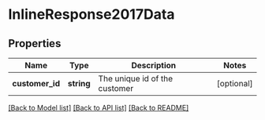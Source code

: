 # InlineResponse2017Data

## Properties
Name | Type | Description | Notes
------------ | ------------- | ------------- | -------------
**customer_id** | **string** | The unique id of the customer | [optional] 

[[Back to Model list]](../../README.md#documentation-for-models) [[Back to API list]](../../README.md#documentation-for-api-endpoints) [[Back to README]](../../README.md)

